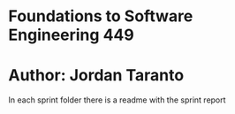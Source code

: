 # Foundations to Software Engineering 449 
# Author: Jordan Taranto
In each sprint folder there is a readme with the sprint report